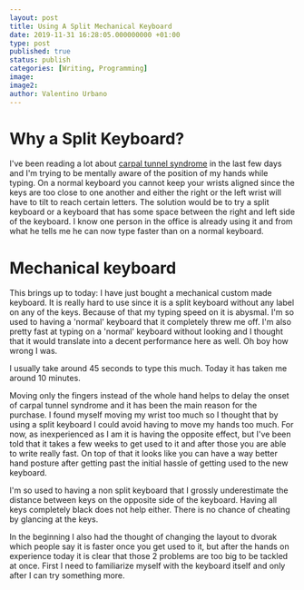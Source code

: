```yaml
---
layout: post
title: Using A Split Mechanical Keyboard
date: 2019-11-31 16:28:05.000000000 +01:00
type: post
published: true
status: publish
categories: [Writing, Programming]
image:
image2:
author: Valentino Urbano
---
```


# Why a Split Keyboard?

I've been reading a lot about [carpal tunnel syndrome][1] in the last few days and I'm trying to be mentally aware of the position of my hands while typing. On a normal keyboard you cannot keep your wrists aligned since the keys are too close to one another and either the right or the left wrist will have to tilt to reach certain letters. The solution would be to try a split keyboard or a keyboard that has some space between the right and left side of the keyboard. I know one person in the office is already using it and from what he tells me he can now type faster than on a normal keyboard.

[1]: https://www.google.com/url?sa=t&rct=j&q=&esrc=s&source=web&cd=2&cad=rja&uact=8&ved=2ahUKEwibvNb7143mAhWPuIsKHVKuCN4QFjABegQIAxAB&url=https%3A%2F%2Fmedium.com%2F%40samrosecruz%2Fa-developers-nightmare-carpal-tunnel-syndrome-c00f6cfaa338&usg=AOvVaw2Nq9Lq-CORpkZu6-uGTYkD

# Mechanical keyboard

This brings up to today: I have just bought a mechanical custom made keyboard. It is really hard to use since it is a split keyboard without any label on any of the keys. Because of that my typing speed on it is abysmal. I'm so used to having a 'normal' keyboard that it completely threw me off. I'm also pretty fast at typing on a 'normal' keyboard without looking and I thought that it would translate into a decent performance here as well. Oh boy how wrong I was.

I usually take around 45 seconds to type this much. Today it has taken me around 10 minutes.

Moving only the fingers instead of the whole hand helps to delay the onset of carpal tunnel syndrome and it has been the main reason for the purchase. I found myself moving my wrist too much so I thought that by using a split keyboard I could avoid having to move my hands too much. For now, as inexperienced as I am it is having the opposite effect, but I've been told that it takes a few weeks to get used to it and after those you are able to write really fast. On top of that it looks like you can have a way better hand posture after getting past the initial hassle of getting used to the new keyboard.

I'm so used to having a non split keyboard that I grossly underestimate the distance between keys on the opposite side of the keyboard. Having all keys completely black does not help either. There is no chance of cheating by glancing at the keys.

In the beginning I also had the thought of changing the layout to dvorak which people say it is faster once you get used to it, but after the hands on experience today it is clear that those 2 problems are too big to be tackled at once. First I need to familiarize myself with the keyboard itself and only after I can try something more.

